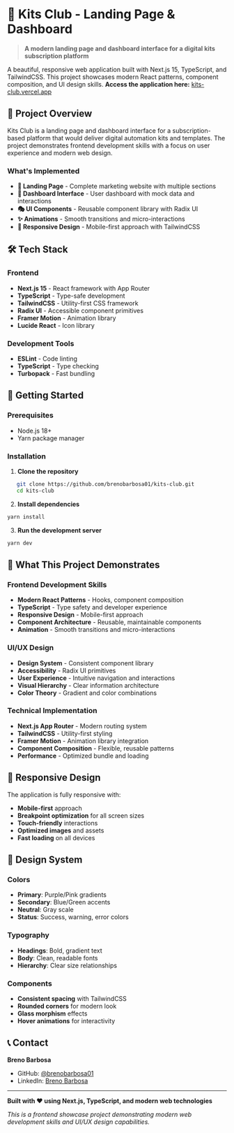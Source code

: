 # 🚀 Kits Club - Landing Page & Dashboard

> **A modern landing page and dashboard interface for a digital kits subscription platform**

A beautiful, responsive web application built with Next.js 15, TypeScript, and TailwindCSS. This project showcases modern React patterns, component composition, and UI design skills.
**Access the application here:** [kits-club.vercel.app](https://kits-club.vercel.app)

## 🎯 Project Overview

Kits Club is a landing page and dashboard interface for a subscription-based platform that would deliver digital automation kits and templates. The project demonstrates frontend development skills with a focus on user experience and modern web design.

### What's Implemented

- **🎨 Landing Page** - Complete marketing website with multiple sections
- **📱 Dashboard Interface** - User dashboard with mock data and interactions
- **🎭 UI Components** - Reusable component library with Radix UI
- **✨ Animations** - Smooth transitions and micro-interactions
- **📱 Responsive Design** - Mobile-first approach with TailwindCSS

## 🛠️ Tech Stack

### Frontend
- **Next.js 15** - React framework with App Router
- **TypeScript** - Type-safe development
- **TailwindCSS** - Utility-first CSS framework
- **Radix UI** - Accessible component primitives
- **Framer Motion** - Animation library
- **Lucide React** - Icon library

### Development Tools
- **ESLint** - Code linting
- **TypeScript** - Type checking
- **Turbopack** - Fast bundling

## 🚀 Getting Started

### Prerequisites

- Node.js 18+
- Yarn package manager

### Installation

1. **Clone the repository**
```bash
   git clone https://github.com/brenobarbosa01/kits-club.git
   cd kits-club
```

2. **Install dependencies**
```bash
yarn install
```

3. **Run the development server**
```bash
yarn dev
```

## 🎯 What This Project Demonstrates

### Frontend Development Skills
- **Modern React Patterns** - Hooks, component composition
- **TypeScript** - Type safety and developer experience
- **Responsive Design** - Mobile-first approach
- **Component Architecture** - Reusable, maintainable components
- **Animation** - Smooth transitions and micro-interactions

### UI/UX Design
- **Design System** - Consistent component library
- **Accessibility** - Radix UI primitives
- **User Experience** - Intuitive navigation and interactions
- **Visual Hierarchy** - Clear information architecture
- **Color Theory** - Gradient and color combinations

### Technical Implementation
- **Next.js App Router** - Modern routing system
- **TailwindCSS** - Utility-first styling
- **Framer Motion** - Animation library integration
- **Component Composition** - Flexible, reusable patterns
- **Performance** - Optimized bundle and loading

## 📱 Responsive Design

The application is fully responsive with:
- **Mobile-first** approach
- **Breakpoint optimization** for all screen sizes
- **Touch-friendly** interactions
- **Optimized images** and assets
- **Fast loading** on all devices

## 🎨 Design System

### Colors
- **Primary**: Purple/Pink gradients
- **Secondary**: Blue/Green accents
- **Neutral**: Gray scale
- **Status**: Success, warning, error colors

### Typography
- **Headings**: Bold, gradient text
- **Body**: Clean, readable fonts
- **Hierarchy**: Clear size relationships

### Components
- **Consistent spacing** with TailwindCSS
- **Rounded corners** for modern look
- **Glass morphism** effects
- **Hover animations** for interactivity

## 📞 Contact

**Breno Barbosa**
- GitHub: [@brenobarbosa01](https://github.com/brenobarbosa01)
- LinkedIn: [Breno Barbosa](https://linkedin.com/in/brenobarbosa)

---

**Built with ❤️ using Next.js, TypeScript, and modern web technologies**

*This is a frontend showcase project demonstrating modern web development skills and UI/UX design capabilities.*

